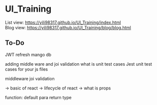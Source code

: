 # UI_Training
List view:
https://yili98317.github.io/UI_Training/index.html  
Blog view:
https://yili98317.github.io/UI_Training/blog/blog.html


## To-Do
JWT refresh
mango db




adding middle ware and joi validation
what is unit test cases
Jest unit test cases for your js files

middleware
joi validation




-> basic of react
-> lifecycle of react
-> what is props
































function:
    default para
    return type

